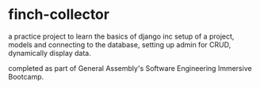 # finch-collector

a practice project to learn the basics of django inc setup of a project, models and connecting to the database, setting up admin for CRUD, dynamically display data.

completed as part of General Assembly's Software Engineering Immersive Bootcamp. 
